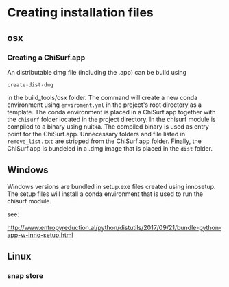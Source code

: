# Creating installation files 

## osx

### Creating a ChiSurf.app

An distributable dmg file (including the .app) can be build using 

```
create-dist-dmg
```

in the build_tools/osx folder. The command will create a new conda
environment using `enviroment.yml`  in the project's root directory as a
template. The conda environment is placed in a ChiSurf.app together with the
`chisurf` folder located in the project directory. In the chisurf module is
compiled to a binary using nuitka. The compiled binary is used as entry point
for the ChiSurf.app. Unnecessary folders and file listed in `remove_list.txt` 
are stripped from the ChiSurf.app folder. Finally, the ChiSurf.app is bundeled 
in a .dmg image that is placed in the ``dist`` folder. 

## Windows

Windows versions are bundled in setup.exe files created using innosetup. The
setup files will install a conda environment that is used to run the chisurf
module.
 
see:

http://www.entropyreduction.al/python/distutils/2017/09/21/bundle-python-app-w-inno-setup.html

## Linux

### snap store
